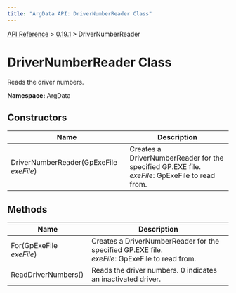 ```yaml
---
title: "ArgData API: DriverNumberReader Class"
---
```


[API Reference](/argdata/api) &gt; [0.19.1](/argdata/api/0.19.1) &gt; DriverNumberReader

# DriverNumberReader Class

Reads the driver numbers.

**Namespace:** ArgData

## Constructors

<table class="table table-bordered table-striped ">
<thead>
  <tr>
    <th>Name</th>
    <th>Description</th>
  </tr>
</thead>
<tbody>
  <tr>
    <td>DriverNumberReader(GpExeFile <em>exeFile</em>)</td>
    <td>Creates a DriverNumberReader for the specified GP.EXE file.<br /><em>exeFile</em>: GpExeFile to read from.<br /></td>
  </tr>
</tbody>
</table>


## Methods

<table class="table table-bordered table-striped ">
<thead>
  <tr>
    <th>Name</th>
    <th>Description</th>
  </tr>
</thead>
<tbody>
  <tr>
    <td>For(GpExeFile <em>exeFile</em>)</td>
    <td>Creates a DriverNumberReader for the specified GP.EXE file.<br /><em>exeFile</em>: GpExeFile to read from.<br /></td>
  </tr>
  <tr>
    <td>ReadDriverNumbers()</td>
    <td>Reads the driver numbers. 0 indicates an inactivated driver.</td>
  </tr>
</tbody>
</table>


